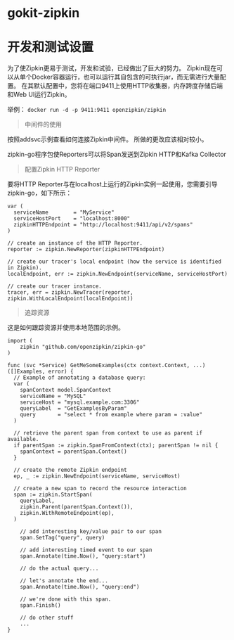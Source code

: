# gokit-zipkin
# 开发和测试设置
为了使Zipkin更易于测试，开发和试验，已经做出了巨大的努力。 Zipkin现在可以从单个Docker容器运行，也可以运行其自包含的可执行jar，而无需进行大量配置。 在其默认配置中，您将在端口9411上使用HTTP收集器，内存跨度存储后端和Web UI运行Zipkin。

举例：
`docker run -d -p 9411:9411 openzipkin/zipkin`

> 中间件的使用

按照addsvc示例查看如何连接Zipkin中间件。 所做的更改应该相对较小。

zipkin-go程序包使Reporters可以将Span发送到Zipkin HTTP和Kafka Collector

> 配置Zipkin HTTP Reporter

要将HTTP Reporter与在localhost上运行的Zipkin实例一起使用，您需要引导zipkin-go，如下所示：

```
var (
  serviceName        = "MyService"
  serviceHostPort    = "localhost:8000"
  zipkinHTTPEndpoint = "http://localhost:9411/api/v2/spans"
)

// create an instance of the HTTP Reporter.
reporter := zipkin.NewReporter(zipkinHTTPEndpoint)

// create our tracer's local endpoint (how the service is identified in Zipkin).
localEndpoint, err := zipkin.NewEndpoint(serviceName, serviceHostPort)

// create our tracer instance.
tracer, err = zipkin.NewTracer(reporter, zipkin.WithLocalEndpoint(localEndpoint))
```
> 追踪资源

这是如何跟踪资源并使用本地范围的示例。

```
import (
	zipkin "github.com/openzipkin/zipkin-go"
)

func (svc *Service) GetMeSomeExamples(ctx context.Context, ...) ([]Examples, error) {
  // Example of annotating a database query:
  var (
    spanContext model.SpanContext
    serviceName = "MySQL"
    serviceHost = "mysql.example.com:3306"
    queryLabel  = "GetExamplesByParam"
    query       = "select * from example where param = :value"
  )

  // retrieve the parent span from context to use as parent if available.
  if parentSpan := zipkin.SpanFromContext(ctx); parentSpan != nil {
    spanContext = parentSpan.Context()
  }

  // create the remote Zipkin endpoint
  ep, _ := zipkin.NewEndpoint(serviceName, serviceHost)

  // create a new span to record the resource interaction
  span := zipkin.StartSpan(
    queryLabel,
    zipkin.Parent(parentSpan.Context()),
    zipkin.WithRemoteEndpoint(ep),
  )

	// add interesting key/value pair to our span
	span.SetTag("query", query)

	// add interesting timed event to our span
	span.Annotate(time.Now(), "query:start")

	// do the actual query...

	// let's annotate the end...
	span.Annotate(time.Now(), "query:end")

	// we're done with this span.
	span.Finish()

	// do other stuff
	...
}
```